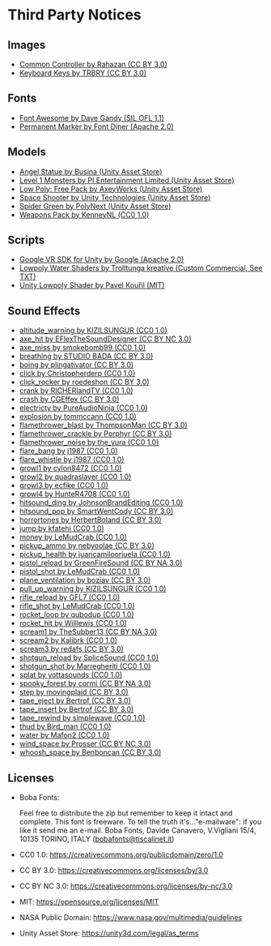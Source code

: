 Third Party Notices
===================

## Images

* [Common Controller by Rahazan (CC BY 3.0)](http://opengameart.org/content/common-controller)
* [Keyboard Keys by TRBRY (CC BY 3.0)](http://opengameart.org/content/keyboard-keys)

## Fonts

* [Font Awesome by Dave Gandy (SIL OFL 1.1)](http://fontawesome.io/)
* [Permanent Marker by Font Diner (Apache 2.0)](https://fonts.google.com/specimen/Permanent+Marker)

## Models

* [Angel Statue by Busina (Unity Asset Store)](https://www.assetstore.unity3d.com/en/content/27594)
* [Level 1 Monsters by PI Entertainment Limited (Unity Asset Store)](https://www.assetstore.unity3d.com/en/content/77703)
* [Low Poly: Free Pack by AxeyWorks (Unity Asset Store)](https://www.assetstore.unity3d.com/en/content/58821)
* [Space Shooter by Unity Technologies (Unity Asset Store)](https://www.assetstore.unity3d.com/en/content/13866)
* [Spider Green by PolyNext (Unity Asset Store)](https://www.assetstore.unity3d.com/en/content/11869)
* [Weapons Pack by KenneyNL (CC0 1.0)](https://kenney.nl/assets/weapon-pack)

## Scripts

* [Google VR SDK for Unity by Google (Apache 2.0)](https://developers.google.com/vr/unity/)
* [Lowpoly Water Shaders by Trolltunga kreative (Custom Commercial, See TXT)](http://battlemaze.com/?p=153)
* [Unity Lowpoly Shader by Pavel Kouřil (MIT)](https://github.com/pavelkouril/unity-lowpoly-shader/)

## Sound Effects

* [altitude_warning by KIZILSUNGUR (CC0 1.0)](https://freesound.org/people/KIZILSUNGUR/sounds/203540)
* [axe_hit by EFlexTheSoundDesigner (CC BY NC 3.0)](https://freesound.org/people/EFlexTheSoundDesigner/sounds/376972)* [axe_miss by smokebomb99 (CC0 1.0)](https://freesound.org/people/smokebomb99/sounds/147290)* [breathing by STUDIO BADA (CC BY 3.0)](https://freesound.org/people/STUDIO%20BADA/sounds/261162)
* [boing by plingativator (CC BY 3.0)](https://freesound.org/people/plingativator/sounds/188869)* [click by Christopherderp (CC0 1.0)](https://freesound.org/people/Christopherderp/sounds/342200)
* [click_rocker by roedeshon (CC BY 3.0)](https://freesound.org/people/joedeshon/sounds/119415)
* [crank by RICHERlandTV (CC0 1.0)](https://freesound.org/people/RICHERlandTV/sounds/265614)
* [crash by CGEffex (CC BY 3.0)](https://freesound.org/people/CGEffex/sounds/99960)* [electricty by PureAudioNinja (CC0 1.0)](https://freesound.org/people/PureAudioNinja/sounds/341612)
* [explosion by tommccann (CC0 1.0)](https://freesound.org/people/tommccann/sounds/235968)* [flamethrower_blast by ThompsonMan (CC BY 3.0)](https://freesound.org/people/ThompsonMan/sounds/237245)* [flamethrower_crackle by Porphyr (CC BY 3.0)](https://freesound.org/people/Porphyr/sounds/209651)* [flamethrower_noise by the_yura (CC0 1.0)](https://freesound.org/people/the_yura/sounds/240594)* [flare_bang by j1987 (CC0 1.0)](https://freesound.org/people/j1987/sounds/140726)* [flare_whistle by j1987 (CC0 1.0)](https://freesound.org/people/j1987/sounds/140726)
* [growl1 by cylon8472 (CC0 1.0)](https://freesound.org/people/cylon8472/sounds/249686)
* [growl2 by quadraslayer (CC0 1.0)](https://freesound.org/people/quadraslayer/sounds/328538)
* [growl3 by ecfike (CC0 1.0)](https://freesound.org/people/ecfike/sounds/132865)
* [growl4 by HunteR4708 (CC0 1.0)](https://freesound.org/people/HunteR4708/sounds/332861)* [hitsound_ding by JohnsonBrandEditing (CC0 1.0)](https://freesound.org/people/JohnsonBrandEditing/sounds/173932)* [hitsound_pop by SmartWentCody (CC BY 3.0)](https://freesound.org/people/SmartWentCody/sounds/179014)
* [horrortones by HerbertBoland (CC BY 3.0)](https://freesound.org/people/HerbertBoland/sounds/29861)* [jump by kfatehi (CC0 1.0)](https://freesound.org/people/kfatehi/sounds/363921)
* [money by LeMudCrab (CC0 1.0)](https://freesound.org/people/LeMudCrab/sounds/163451)* [pickup_ammo by nebyoolae (CC BY 3.0)](https://freesound.org/people/nebyoolae/sounds/318067)* [pickup_health by juancamiloorjuela (CC0 1.0)](https://freesound.org/people/juancamiloorjuela/sounds/204318)* [pistol_reload by GreenFireSound (CC BY NA 3.0)](https://freesound.org/people/GreenFireSound/sounds/348155)* [pistol_shot by LeMudCrab (CC0 1.0)](https://freesound.org/people/LeMudCrab/sounds/163456)
* [plane_ventilation by boziav (CC BY 3.0)](https://freesound.org/people/boziav/sounds/223619)* [pull_up_warning by KIZILSUNGUR (CC0 1.0)](https://freesound.org/people/KIZILSUNGUR/sounds/203541)* [rifle_reload by GFL7 (CC0 1.0)](https://freesound.org/people/GFL7/sounds/276963)* [rifle_shot by LeMudCrab (CC0 1.0)](https://freesound.org/people/LeMudCrab/sounds/163457)* [rocket_loop by qubodup (CC0 1.0)](https://freesound.org/people/qubodup/sounds/171106)* [rocket_hit by Willlewis (CC0 1.0)](https://freesound.org/people/Willlewis/sounds/244345)
* [scream1 by TheSubber13 (CC BY NA 3.0)](https://freesound.org/people/TheSubber13/sounds/239900)
* [scream2 by Kalibrk (CC0 1.0)](https://freesound.org/people/Kalibrk/sounds/339308)
* [scream3 by redafs (CC BY 3.0)](https://freesound.org/people/redafs/sounds/348310)* [shotgun_reload by SpliceSound (CC0 1.0)](https://freesound.org/people/SpliceSound/sounds/153560)* [shotgun_shot by Marregheriti (CC0 1.0)](https://freesound.org/people/Marregheriti/sounds/266105)* [splat by yottasounds (CC0 1.0)](https://freesound.org/people/yottasounds/sounds/232135)
* [spooky_forest by cormi (CC BY NA 3.0)](https://freesound.org/people/cormi/sounds/110387)* [step by movingplaid (CC BY 3.0)](https://freesound.org/people/movingplaid/sounds/76190)
* [tape_eject by Bertrof (CC BY 3.0)](https://freesound.org/people/Bertrof/sounds/351567)
* [tape_insert by Bertrof (CC BY 3.0)](https://freesound.org/people/Bertrof/sounds/351567)
* [tape_rewind by simplewave (CC0 1.0)](https://freesound.org/people/simplewave/sounds/372876)* [thud by Bird_man (CC0 1.0)](https://freesound.org/people/Bird_man/sounds/275160)* [water by Mafon2 (CC0 1.0)](https://freesound.org/people/Mafon2/sounds/371274)* [wind_space by Prosser (CC BY NC 3.0)](https://freesound.org/people/Prosser/sounds/233995)* [whoosh_space by Benboncan (CC BY 3.0)](https://freesound.org/people/Benboncan/sounds/167563)

## Licenses

* Boba Fonts:

	Feel free to distribute the zip but remember to keep it intact and complete.
	This font is freeware. To tell the truth it's..."e-mailware": if you like it send me an e-mail.
	Boba Fonts, Davide Canavero, V.Vigliani 15/4, 10135 TORINO, ITALY (bobafonts@tiscalinet.it)

* CC0 1.0: https://creativecommons.org/publicdomain/zero/1.0
* CC BY 3.0: https://creativecommons.org/licenses/by/3.0
* CC BY NC 3.0: https://creativecommons.org/licenses/by-nc/3.0
* MIT: https://opensource.org/licenses/MIT
* NASA Public Domain: https://www.nasa.gov/multimedia/guidelines
* Unity Asset Store: https://unity3d.com/legal/as_terms
